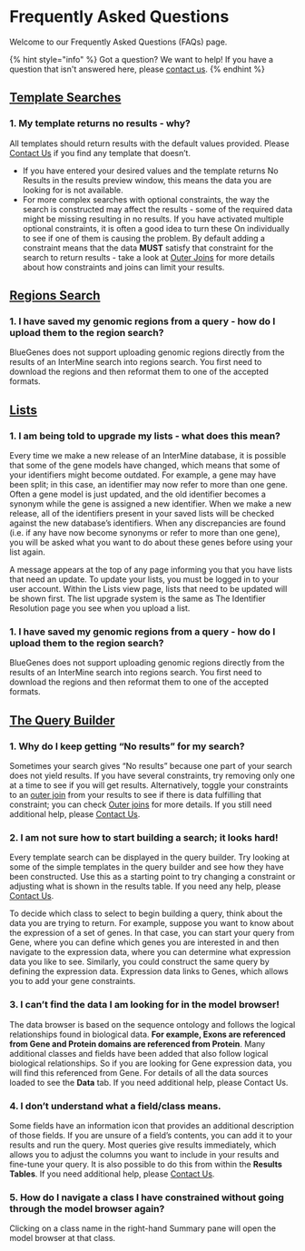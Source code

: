 # Frequently Asked Questions

Welcome to our Frequently Asked Questions \(FAQs\) page. 

{% hint style="info" %}
Got a question? We want to help! If you have a question that isn't answered here, please [contact us](contact-us.md).
{% endhint %}

## [Template Searches](https://user-documentation-intermine.gitbook.io/user-documentation/content/user-documentation/keyword-search)

### 1. My template returns no results - why?

All templates should return results with the default values provided. Please [Contact Us](contact-us.md) if you find any template that doesn’t.

* If you have entered your desired values and the template returns No Results in the results preview window, this means the data you are looking for is not available.
* For more complex searches with optional constraints, the way the search is constructed may affect the results - some of the required data might be missing resulting in no results. If you have activated multiple optional constraints, it is often a good idea to turn these On individually to see if one of them is causing the problem. By default adding a constraint means that the data **MUST** satisfy that constraint for the search to return results - take a look at [Outer Joins](https://flymine.readthedocs.io/en/latest/query-builder/Documentationquerybuilder.html#outerjoin) for more details about how constraints and joins can limit your results. 

## [Regions Search ](https://app.gitbook.com/@user-documentation-intermine/s/user-documentation/~/drafts/-MSmZhKGwlzd16Z8Ca73/content/user-documentation/region-search#troubleshooting)

### 1. I have saved my genomic regions from a query - how do I upload them to the region search?

BlueGenes does not support uploading genomic regions directly from the results of an InterMine search into regions search. You first need to download the regions and then reformat them to one of the accepted formats. 

## [Lists](https://app.gitbook.com/@user-documentation-intermine/s/user-documentation/content/user-documentation/lists/lists#troubleshooting)

### 1. I am being told to upgrade my lists - what does this mean?

Every time we make a new release of an InterMine database, it is possible that some of the gene models have changed, which means that some of your identifiers might become outdated. For example, a gene may have been split; in this case, an identifier may now refer to more than one gene. Often a gene model is just updated, and the old identifier becomes a synonym while the gene is assigned a new identifier. When we make a new release, all of the identifiers present in your saved lists will be checked against the new database’s identifiers. When any discrepancies are found \(i.e. if any have now become synonyms or refer to more than one gene\), you will be asked what you want to do about these genes before using your list again. 

A message appears at the top of any page informing you that you have lists that need an update. To update your lists, you must be logged in to your user account. Within the Lists view page, lists that need to be updated will be shown first. The list upgrade system is the same as The Identifier Resolution page you see when you upload a list.

### 1. I have saved my genomic regions from a query - how do I upload them to the region search?

BlueGenes does not support uploading genomic regions directly from the results of an InterMine search into regions search. You first need to download the regions and then reformat them to one of the accepted formats. 

## [The Query Builder](https://app.gitbook.com/@user-documentation-intermine/s/user-documentation/~/drafts/-MSmZhKGwlzd16Z8Ca73/content/user-documentation/the-query-builder#troubleshooting)

### 1. Why do I keep getting “No results” for my search?

Sometimes your search gives “No results” because one part of your search does not yield results. If you have several constraints, try removing only one at a time to see if you will get results. Alternatively, toggle your constraints to an [outer join](https://app.gitbook.com/@user-documentation-intermine/s/user-documentation/~/drafts/-MRV1dETGFXxj_SCpAD8/content/user-documentation/the-query-builder#outer-joins) from your results to see if there is data fulfilling that constraint; you can check [Outer joins](https://app.gitbook.com/@user-documentation-intermine/s/user-documentation/~/drafts/-MRV1dETGFXxj_SCpAD8/content/user-documentation/the-query-builder#outer-joins) for more details. If you still need additional help, please [Contact Us](contact-us.md).

### 2. I am not sure how to start building a search; it looks hard!

Every template search can be displayed in the query builder. Try looking at some of the simple templates in the query builder and see how they have been constructed. Use this as a starting point to try changing a constraint or adjusting what is shown in the results table. If you need any help, please [Contact Us](contact-us.md).

To decide which class to select to begin building a query, think about the data you are trying to return. For example, suppose you want to know about the expression of a set of genes. In that case, you can start your query from Gene, where you can define which genes you are interested in and then navigate to the expression data, where you can determine what expression data you like to see. Similarly, you could construct the same query by defining the expression data. Expression data links to Genes, which allows you to add your gene constraints.

### 3. I can’t find the data I am looking for in the model browser!

The data browser is based on the sequence ontology and follows the logical relationships found in biological data. **For example, Exons are referenced from Gene and Protein domains are referenced from Protein**. Many additional classes and fields have been added that also follow logical biological relationships. So if you are looking for Gene expression data, you will find this referenced from Gene. For details of all the data sources loaded to see the **Data** tab. If you need additional help, please Contact Us.

### 4. I don’t understand what a field/class means.

Some fields have an information icon that provides an additional description of those fields. If you are unsure of a field’s contents, you can add it to your results and run the query. Most queries give results immediately, which allows you to adjust the columns you want to include in your results and fine-tune your query. It is also possible to do this from within the **Results Tables**. If you need additional help, please [Contact Us](contact-us.md). 

### 5. How do I navigate a class I have constrained without going through the model browser again?

Clicking on a class name in the right-hand Summary pane will open the model browser at that class.

